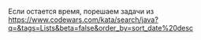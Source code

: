 Если остается время, порешаем задачи из https://www.codewars.com/kata/search/java?q=&tags=Lists&beta=false&order_by=sort_date%20desc 